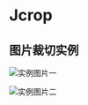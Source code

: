 Jcrop
=====

图片裁切实例
------------

![实例图片一](https://github.com/jianhuayixiao/Jcrop/raw/master/i/1.jpg)


![实例图片二](https://github.com/jianhuayixiao/Jcrop/raw/master/i/2.jpg)
